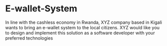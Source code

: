 # E-wallet-System
In line with the cashless economy in Rwanda, XYZ company based in Kigali wants to bring an e-wallet system to the local citizens. XYZ would like you to design and implement this solution as a software developer with your preferred technologies
